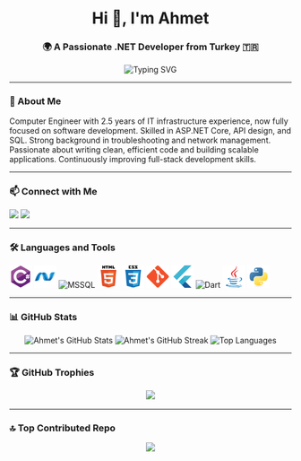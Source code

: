 <h1 align="center">Hi 👋, I'm Ahmet</h1>
<h3 align="center">🌍 A Passionate .NET Developer from Turkey 🇹🇷</h3>

<p align="center">
  <img src="https://readme-typing-svg.herokuapp.com?font=Fira+Code&duration=3000&pause=1000&color=00F7FF&center=true&vCenter=true&width=435&lines=.NET+Core+Enthusiast;SQL+Explorer;Backend+Developer+in+Progress;Always+Learning+%F0%9F%93%9A" alt="Typing SVG" />
</p>

---

### 🚀 About Me

Computer Engineer with 2.5 years of IT infrastructure experience, now fully focused on software
development. Skilled in ASP.NET Core, API design, and SQL. Strong background in troubleshooting and
network management. Passionate about writing clean, efficient code and building scalable applications.
Continuously improving full-stack development skills.

---

### 📫 Connect with Me

<p align="left">
  <a href="https://twitter.com/guvendik_ahmet" target="_blank"><img src="https://img.shields.io/badge/Twitter-%231DA1F2.svg?&style=for-the-badge&logo=twitter&logoColor=white" /></a>
  <a href="https://linkedin.com/in/ahmetguvendik" target="_blank"><img src="https://img.shields.io/badge/LinkedIn-%230077B5.svg?&style=for-the-badge&logo=linkedin&logoColor=white" /></a>
</p>

---

### 🛠️ Languages and Tools

<p align="left">
  <img src="https://raw.githubusercontent.com/devicons/devicon/master/icons/csharp/csharp-original.svg" alt="C#" width="40" height="40"/>
  <img src="https://raw.githubusercontent.com/devicons/devicon/master/icons/dot-net/dot-net-original.svg" alt=".NET" width="40" height="40"/>
  <img src="https://www.svgrepo.com/show/303229/microsoft-sql-server-logo.svg" alt="MSSQL" width="40" height="40"/>
  <img src="https://raw.githubusercontent.com/devicons/devicon/master/icons/html5/html5-original-wordmark.svg" alt="HTML" width="40" height="40"/>
  <img src="https://raw.githubusercontent.com/devicons/devicon/master/icons/css3/css3-original-wordmark.svg" alt="CSS" width="40" height="40"/>
  <img src="https://raw.githubusercontent.com/devicons/devicon/master/icons/git/git-original.svg" alt="Git" width="40" height="40"/>
  <img src="https://raw.githubusercontent.com/devicons/devicon/master/icons/flutter/flutter-original.svg" alt="Flutter" width="40" height="40"/>
  <img src="https://www.vectorlogo.zone/logos/dartlang/dartlang-icon.svg" alt="Dart" width="40" height="40"/>
  <img src="https://raw.githubusercontent.com/devicons/devicon/master/icons/java/java-original.svg" alt="Java" width="40" height="40"/>
  <img src="https://raw.githubusercontent.com/devicons/devicon/master/icons/python/python-original.svg" alt="Python" width="40" height="40"/>
</p>

---

### 📊 GitHub Stats

<p align="center">
  <img src="https://github-readme-stats.vercel.app/api?username=ahmetguvendik&show_icons=true&theme=tokyonight&hide_border=false" alt="Ahmet's GitHub Stats" />
  <img src="https://github-readme-streak-stats.herokuapp.com?user=ahmetguvendik&theme=tokyonight&hide_border=false" alt="Ahmet's GitHub Streak" />
  <img src="https://github-readme-stats.vercel.app/api/top-langs/?username=ahmetguvendik&layout=compact&theme=tokyonight&hide_border=false" alt="Top Languages" />
</p>

---

### 🏆 GitHub Trophies

<p align="center">
  <img src="https://github-profile-trophy.vercel.app/?username=ahmetguvendik&theme=radical&no-frame=false&no-bg=true&margin-w=4" />
</p>

---

### 🔝 Top Contributed Repo

<p align="center">
  <img src="https://github-contributor-stats.vercel.app/api?username=ahmetguvendik&limit=5&theme=dark&combine_all_yearly_contributions=true" />
</p>
